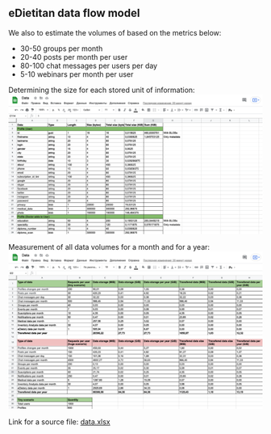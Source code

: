## eDietitan data flow model

We also to estimate the volumes of based on the metrics below:
* 30-50 groups per month
* 20-40 posts per month per user
* 80-100 chat messages per users per day
* 5-10 webinars per month per user

Determining the size for each stored unit of information:
![data](../images/data.png)

Measurement of all data volumes for a month and for a year:
![data_ext](../images/data_ext.png)

Link for a source file: [data.xlsx](https://docs.google.com/spreadsheets/d/1LtAQ2aVauiaGhDp_cCrl90_P26rn7ZcAbmdrNTh4zrM/edit?usp=sharing)